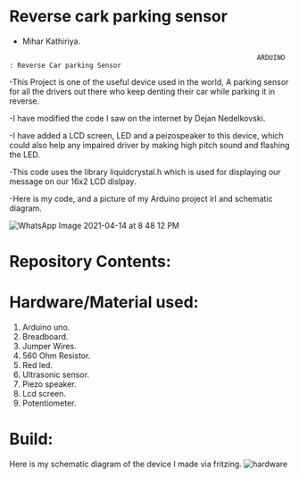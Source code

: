# Reverse cark parking sensor
 - Mihar Kathiriya.

```                                                               ARDUINO : Reverse Car parking Sensor                                                                         ```
 
 -This Project is one of the useful device used in the world, A parking sensor for all the drivers out there who keep denting their car while parking it in reverse.
 
 -I have modified the code I saw on the internet by Dejan Nedelkovski. 
 
 -I have added a LCD screen, LED and a peizospeaker to this device, which could also help any impaired driver by making high pitch sound and flashing the LED.
 
 -This code uses the library liquidcrystal.h which is used for displaying our message on our 16x2 LCD dislpay.
 
 -Here is my code, and a picture of my Arduino project irl and schematic diagram.
 

![WhatsApp Image 2021-04-14 at 8 48 12 PM](https://user-images.githubusercontent.com/60302630/114807001-df154100-9d62-11eb-930d-26900fb40dab.jpeg)

# Repository Contents:

# Hardware/Material used:

  1. Arduino uno. 
  2. Breadboard.
  3. Jumper Wires.
  4. 560 Ohm Resistor.
  5. Red led.
  6. Ultrasonic sensor. 
  7. Piezo speaker.
  8. Lcd screen.
  9. Potentiometer.
 
# Build:

Here is my schematic diagram of the device I made via fritzing.
![hardware](https://user-images.githubusercontent.com/60302630/114806286-bb053000-9d61-11eb-8567-504660b5b376.jpg)


 
 
